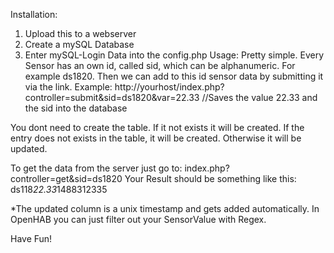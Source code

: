 Installation: 
1. Upload this to a webserver 
2. Create a mySQL Database 
3. Enter mySQL-Login Data into the config.php
Usage: 
Pretty simple. 
Every Sensor has an own id, called sid, which can be alphanumeric. 
For example ds1820. Then we can add to this id sensor data by submitting it via the link.
Example: http://yourhost/index.php?controller=submit&sid=ds1820&var=22.33 //Saves the value 22.33 and the sid into the database

You dont need to create the table. If it not exists it will be created. If the entry does not exists in the table, it will be created. Otherwise it will be updated.


To get the data from the server just go to: index.php?controller=get&sid=ds1820
Your Result should be something like this:
<sid>ds118</sid><var>22.33</var><updated>1488312335</updated>

*The updated column is a unix timestamp and gets added automatically. In OpenHAB you can just filter out your SensorValue with Regex.

Have Fun!
